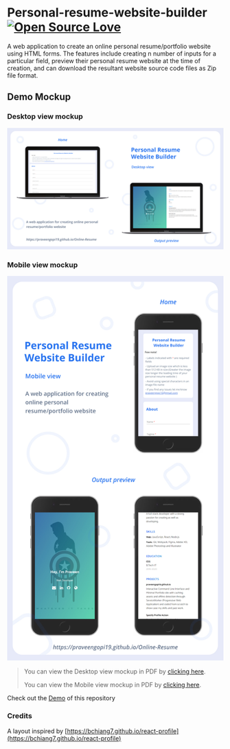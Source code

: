 # Personal-resume-website-builder [![Open Source Love](https://badges.frapsoft.com/os/v1/open-source.svg?v=103)](https://github.com/ellerbrock/open-source-badges/)
A web application to create an online personal resume/portfolio website using HTML forms. The features include creating n number of inputs for a particular field, preview their personal resume website at the time of creation, and can download the resultant website source code files as Zip file format.

## Demo Mockup

### Desktop view mockup  

![Desktop view](/Demo_files/Resume-maker-Desktop.jpg "Desktop view mockup.")

### Mobile view mockup 

![Mobile view](/Demo_files/Resume-maker-Mobile.jpg "Mobile view mockup.")


> You can view the Desktop view mockup in PDF by [clicking here](https://github.com/praveengopi19/Personal-Resume-Website-Builder/blob/master/Demo_files/Resume-maker-Desktop.pdf).
> 
> You can view the Mobile view mockup in PDF by [clicking here](https://github.com/praveengopi19/Personal-Resume-Website-Builder/blob/master/Demo_files/Resume-maker-Mobile.pdf).

Check out the [Demo](https://praveengopi19.github.io/Personal-Resume-Website-Builder) of this repository


### Credits
A layout inspired by [https://bchiang7.github.io/react-profile](https://bchiang7.github.io/react-profile)
